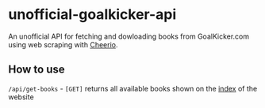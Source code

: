 # unofficial-goalkicker-api

An unofficial API for fetching and dowloading books from GoalKicker.com using web scraping with [Cheerio](https://cheerio.js.org/).

## How to use

`/api/get-books` - `[GET]` returns all available books shown on the [index](https://books.goalkicker.com/) of the website
